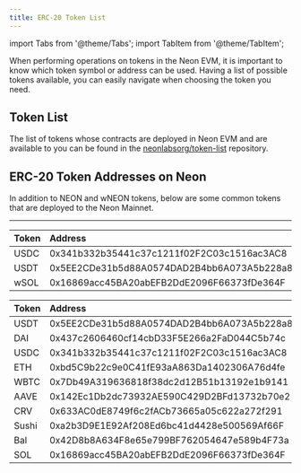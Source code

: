 ```yaml
---
title: ERC-20 Token List
---
```


import Tabs from '@theme/Tabs';
import TabItem from '@theme/TabItem';

When performing operations on tokens in the Neon EVM, it is important to know which token symbol or address can be used. Having a list of possible tokens available, you can easily navigate when choosing the token you need.


## Token List
The list of tokens whose contracts are deployed in Neon EVM and are available to you can be found in the [neonlabsorg/token-list](https://github.com/neonlabsorg/token-list/) repository.

## ERC-20 Token Addresses on Neon

<Tabs>
  <TabItem value="mainnet" label="Mainnet" default>
In addition to NEON and wNEON tokens, below are some common tokens that are deployed to the Neon Mainnet. 

---

|Token|Address                                   |
|-----|:-----------------------------------------|
|USDC |0x341b332b35441c37c1211f02F2C03c1516ac3AC8|
|USDT |0x5EE2CDe31b5d88A0574DAD2B4bb6A073A5b228a8|
|wSOL |0x16869acc45BA20abEFB2DdE2096F66373fDe364F|
  </TabItem>
  <TabItem value="devnet" label="Devnet">

|Token|Address                                   |
|-----|:-----------------------------------------|
|USDT |0x5EE2CDe31b5d88A0574DAD2B4bb6A073A5b228a8|
|DAI  |0x437c2606460cf14cbD33F5E266a2FaD044C5b74c|
|USDC |0x341b332b35441c37c1211f02F2C03c1516ac3AC8|
|ETH  |0xbd5C9b22c9e0C41fE93aA863Da1402306A76d4fe|
|WBTC |0x7Db49A319636818f38dc2d12B51b13192e1b9141|
|AAVE |0x142Ec1Db2dc73932AE590C429D2BFd13732b70e2|
|CRV  |0x633AC0dE8749f6c2fACb73665a05c622a272f291|
|Sushi|0xa2b3D9E1E92Af208Ed6bc41d4428e500569Af66F|
|Bal  |0x42D8b8A634F8e65e799BF762054647e589b4F73a|
|SOL  |0x16869acc45BA20abEFB2DdE2096F66373fDe364F|  
  </TabItem>

  <TabItem value="testnet" label="Testnet">
  </TabItem>
</Tabs>